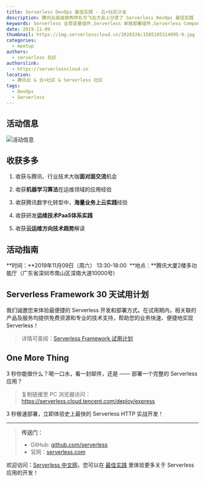 ```yaml
---
title: Serverless DevOps 最佳实践 - 云+社区沙龙
description: 腾讯云高级架构师孔令飞在大会上分享了 Serverless DevOps 最佳实践
keywords: Serverless 全局变量组件,Serverless 单独部署组件,Serverless Component
date: 2019-11-09
thumbnail: https://img.serverlesscloud.cn/2020326/1585185314095-9.jpg
categories:
  - meetup
authors:
  - serverless 社区
authorslink:
  - https://serverlesscloud.cn
location: 
  - 腾讯云 & 云+社区 & Serverless 社区
tags:
  - DevOps
  - Serverless
---
```


## 活动信息

![活动信息](https://img.serverlesscloud.cn/2020325/1585121482272-IMG_0286.JPG)  

## 收获多多

1.  收获与腾讯、行业技术大咖**面对面交流**机会

2.  收获**机器学习算法**在运维领域的应用经验

3.  收获腾讯数字化转型中，**海量业务上云实践**经验

4.  收获研发**运维技术PaaS体系实践** 

5.  收获**云运维方向技术趋势**解读 


## 活动指南

**时间：**2019年11月09日（周六） 13:30-18:00 
**地点：**腾讯大厦2楼多功能厅（广东省深圳市南山区深南大道10000号）

## Serverless Framework 30 天试用计划

我们诚邀您来体验最便捷的 Serverless 开发和部署方式。在试用期内，相关联的产品及服务均提供免费资源和专业的技术支持，帮助您的业务快速、便捷地实现 Serverless！

> 详情可查阅：[Serverless Framework 试用计划](https://cloud.tencent.com/document/product/1154/38792)

## One More Thing
<div id='scf-deploy-iframe-or-md'><div><p>3 秒你能做什么？喝一口水，看一封邮件，还是 —— 部署一个完整的 Serverless 应用？</p><blockquote><p>复制链接至 PC 浏览器访问：<a href="https://serverless.cloud.tencent.com/deploy/express">https://serverless.cloud.tencent.com/deploy/express</a></p></blockquote><p>3 秒极速部署，立即体验史上最快的 Serverless HTTP 实战开发！</p></div></div>

---

> **传送门：**
> - GitHub: [github.com/serverless](https://github.com/serverless/serverless/blob/master/README_CN.md) 
> - 官网：[serverless.com](https://serverless.com/)

欢迎访问：[Serverless 中文网](https://serverlesscloud.cn/)，您可以在 [最佳实践](https://serverlesscloud.cn/best-practice) 里体验更多关于 Serverless 应用的开发！
